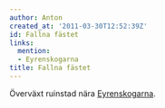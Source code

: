 ```yaml
---
author: Anton
created_at: '2011-03-30T12:52:39Z'
id: Fallna fästet
links:
  mention:
  - Eyrenskogarna
title: Fallna fästet
---
```


Överväxt ruinstad nära [Eyrenskogarna].

  [Eyrenskogarna]: Eyrenskogarna
